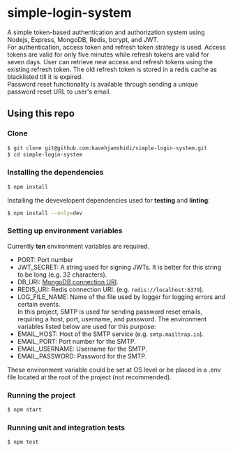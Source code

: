 # simple-login-system
A simple token-based authentication and authorization system using Nodejs, Express, MongoDB, Redis, bcrypt, and JWT.  
For authentication, access token and refresh token strategy is used. Access tokens are valid for only five minutes while refresh tokens are valid for seven days. User can retrieve new access and refresh tokens using the existing refresh token. The old refresh token is stored in a redis cache as blacklisted till it is expired.  
Password reset functionality is available through sending a unique password reset URL to user's email. 

## Using this repo

### Clone

```bash
$ git clone git@github.com:kavehjamshidi/simple-login-system.git
$ cd simple-login-system
```

### Installing the dependencies

```bash
$ npm install
```  
Installing the devevelopent dependencies used for **testing** and **linting**:  
```bash
$ npm install --only=dev
```
### Setting up environment variables

Currently **ten** environment variables are required.

- PORT: Port number
- JWT_SECRET: A string used for signing JWTs. It is better for this string to be long (e.g. 32 characters).
- DB_URI: [MongoDB connection URI](https://docs.mongodb.com/manual/reference/connection-string/).
- REDIS_URI: Redis connection URI. (e.g. `redis://localhost:6379`).
- LOG_FILE_NAME: Name of the file used by logger for logging errors and certain events.  
In this project, SMTP is used for sending password reset emails, requiring a host, port, username, and password. The environment variables listed below are used for this purpose:  
- EMAIL_HOST: Host of the SMTP service (e.g. `smtp.mailtrap.io`).  
- EMAIL_PORT: Port number for the SMTP.
- EMAIL_USERNAME: Username for the SMTP.
- EMAIL_PASSWORD: Password for the SMTP.

These environment variable could be set at OS level or be placed in a .env file located at the root of the project (not recommended).

### Running the project

```bash
$ npm start
```
### Running unit and integration tests  

```bash
$ npm test
```
